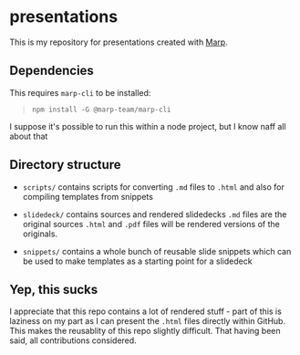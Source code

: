 # presentations

This is my repository for presentations created with [Marp](https://marp.app/).

## Dependencies

This requires `marp-cli` to be installed:

> `npm install -G @marp-team/marp-cli`

I suppose it's possible to run this within a node project, but I know naff all about that

## Directory structure

- `scripts/` contains scripts for converting `.md` files to `.html` and also for compiling templates from snippets

- `slidedeck/` contains sources and rendered slidedecks
  `.md` files are the original sources
  `.html` and `.pdf` files will be rendered versions of the originals.

- `snippets/` contains a whole bunch of reusable slide snippets which can be used to make templates as a starting point for a slidedeck

## Yep, this sucks

I appreciate that this repo contains a lot of rendered stuff - part of this is laziness on my part as I can present the `.html` files directly within GitHub.  This makes the reusablity of this repo slightly difficult.  That having been said, all contributions considered.
